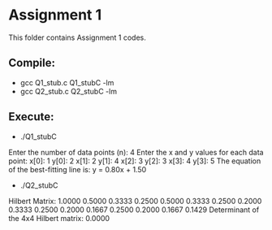# Assignment 1

This folder contains Assignment 1 codes.

## Compile:

* gcc Q1_stub.c Q1_stubC -lm
* gcc Q2_stub.c Q2_stubC -lm

## Execute:

* ./Q1_stubC

 Enter the number of data points (n): 4
 Enter the x and y values for each data point:
 x[0]: 1
 y[0]: 2
 x[1]: 2
 y[1]: 4
 x[2]: 3
 y[2]: 3
 x[3]: 4
 y[3]: 5
 The equation of the best-fitting line is: y = 0.80x + 1.50

* ./Q2_stubC

Hilbert Matrix:
1.0000 0.5000 0.3333 0.2500 
0.5000 0.3333 0.2500 0.2000 
0.3333 0.2500 0.2000 0.1667 
0.2500 0.2000 0.1667 0.1429 
Determinant of the 4x4 Hilbert matrix: 0.0000


